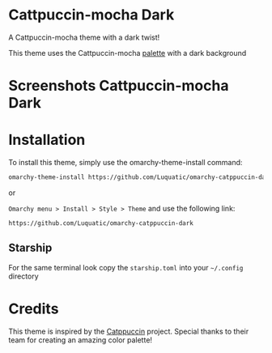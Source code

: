 # Cattpuccin-mocha Dark

A Cattpuccin-mocha theme with a dark twist!

This theme uses the Cattpuccin-mocha [palette](https://catppuccin.com/palette/) with a dark background

# Screenshots Cattpuccin-mocha Dark

# Installation

To install this theme, simply use the omarchy-theme-install command:

```bash
omarchy-theme-install https://github.com/Luquatic/omarchy-catppuccin-dark
```

or

`Omarchy menu > Install > Style > Theme` and use the following link:

`https://github.com/Luquatic/omarchy-catppuccin-dark
`

## Starship

For the same terminal look copy the `starship.toml` into your `~/.config` directory

# Credits

This theme is inspired by the [Catppuccin](https://github.com/catppuccin) project. Special thanks to their team for creating an amazing color palette!

